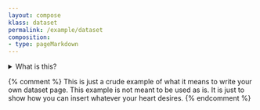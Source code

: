 ```yaml
---
layout: compose
klass: dataset
permalink: /example/dataset
composition:
- type: pageMarkdown
---
```


<details class="notification is-info">
  <summary>
    What is this?
  </summary>
  <p>
    This is an example of how one can add custom pages that load data from anywhere. In this case a dataset from the <a href="https://www.gbif.org/developer/summary">GBIF API</a>. We will be happy to help with using the APIs, but what frameworks, design etc is really up to your developers and beyond the scope of the hosted portals.
  </p>
  <p>
    Doing this requires development capacity. Also in terms of maintanence. You should consider carefully and if you decide to progress, then you probably want to build your own instead of doing it within the hosted portals.
  </p>
  <p>
    This example is a response to <a href="https://github.com/gbif/hosted-portals/issues/31">/gbif/hosted-portals/issues/31</a>.
  </p>
  <p>
    <a class="button" href="https://github.com/gbif/jekyll-hp-base-theme/blob/master/examples/dataset.md">See source</a>
  </p>
</details>


<article id="my-custom-dataset"></article>

{% comment %}
This is just a crude example of what it means to write your own dataset page. This example is not meant to be used as is. It is just to show how you can insert whatever your heart desires.
{% endcomment %}

<script>
const datasetTemplate = dataset => `
  <h1>
    ${dataset.title}
  </h1>
  <div>
    ${dataset.endpoints.map(x => `<a href="${x.url}" class="button">${x.type}</a>`)}
  </div>
  <div>
    ${dataset.description}
  </div>
`;
</script>

<script src="/examples/custom-dataset-example.js">

